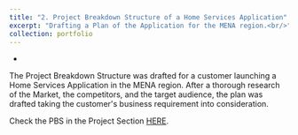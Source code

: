 ```yaml
---
title: "2. Project Breakdown Structure of a Home Services Application"
excerpt: "Drafting a Plan of the Application for the MENA region.<br/>"
collection: portfolio
---
```




- 
The Project Breakdown Structure was drafted for a customer launching a Home Services Application in the MENA region. After a thorough research of the Market, the competitors, and the target audience, the plan was drafted taking the customer's business requirement into consideration.

Check the PBS in the Project Section [HERE](https://www.linkedin.com/in/saadat-irfan/).
